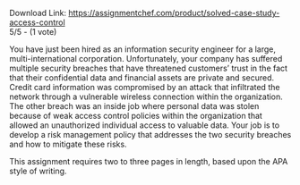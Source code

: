 Download Link: https://assignmentchef.com/product/solved-case-study-access-control
<br>
5/5 - (1 vote)

<p class="edit-line">You have just been hired as an information security engineer for a large, multi-international corporation. Unfortunately, your company has suffered multiple security breaches that have threatened customers’ trust in the fact that their confidential data and financial assets are private and secured. Credit card information was compromised by an attack that infiltrated the network through a vulnerable wireless connection within the organization. The other breach was an inside job where personal data was stolen because of weak access control policies within the organization that allowed an unauthorized individual access to valuable data. Your job is to develop a risk management policy that addresses the two security breaches and how to mitigate these risks.

This assignment requires two to three pages in length, based upon the APA style of writing.